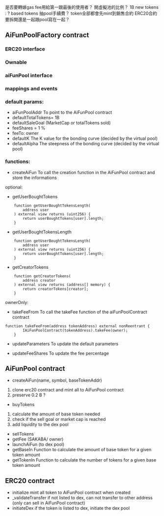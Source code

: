 是否要轉嫁gas fee用給第一跟最後的使用者？
開虛擬池的比例？ 1B new tokens : ? based tokens 
抽pool手續費？
token全部都會先mint到銷售合約
ERC20合約要拆開還是一起跟pool寫在一起？

## AiFunPoolFactory contract
### ERC20 interface
### Ownable
### aiFunPool interface
### mappings and events
### default params:
- aiFunPoolAddr
To point to the AiFunPool contract
- defaultTotalTokens= 1B
- defaultSaleGoal (MarketCap or totalTokens sold)
- feeShares = 1 %
- feeTo: owner
- defaultK
The K value for the bonding curve (decided by the virtual pool)
- defaultAlpha
The steepness of the bonding curve (decided by the virtual pool)

### functions:
- createAiFun
To call the creation function in the AiFunPool contract and store the informations
  
optional:
- getUserBoughtTokens
```solidity
    function getUserBoughtTokensLength(
        address user
    ) external view returns (uint256) {
        return userBoughtTokens[user].length;
    }
```
- getUserBoughtTokensLength

```solidity    
    function getUserBoughtTokensLength(
        address user
    ) external view returns (uint256) {
        return userBoughtTokens[user].length;
    }
```
- getCreatorTokens
```
    function getCreatorTokens(
        address creator
    ) external view returns (address[] memory) {
        return creatorTokens[creator];
    }
```

ownerOnly:
- takeFeeFrom
To call the takeFee function of the aiFunPoolContract contract

```solidity
function takeFeeFrom(address tokenAddress) external nonReentrant {
        IAiFunPoolContract(tokenAddress).takeFee(owner);
    }
```

- updateParameters
  To update the default parameters

- updateFeeShares
To update the fee percentage 

## AiFunPool contract

- createAiFun(name, symbol, baseTokenAddr)
1. clone erc20 contract and mint all to AiFunPool contract
2. preserve 0.2 B ?
- buyTokens
1. calculate the amount of base token needed
2. check if the sell goal or market cap is reached
3. add liquidity to the dex pool
- sellTokens
- getFee (SAKABA/ owner)
- launchAiFun (to dex pool)
- getBaseIn
Function to calculate the amount of base token for a given token amount
- getTokenIn
Function to calculate the number of tokens for a given base token amount

## ERC20 contract
- initialize
mint all token to AiFunPool contract when created
- _validateTransfer
if not listed to dex, can not transfer to other address (only can sell in AiFunPool contract)
- initiateDex
  if the token is listed to dex, initiate the dex pool